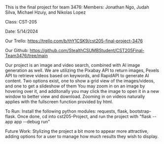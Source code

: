This is the final project for team 3476: Members: Jonathan Ngo, Judah Silva, Michael Hzuiy, and Nikolas Lopez

Class: CST-205

Date: 5/14/2024

Our Trello: https://trello.com/b/thY1CSK9/cst205-final-project-3476 

Our Github: https://github.com/StealthCSUMBStudent/CST205Final-Team3476/tree/main

Our project is an image and video search, combined with AI image generation as well. 
We are utilizing the Pixabay API to return images, Pexels API to retrieve videos based on keywords, and RapidAPI to generate AI content.
Two options exist, one to show a grid view of the images/videos, and one to get a slideshow of them
You may zoom in on an image by hovering over it, and additonally you may click the image to open it in a new window to better view and download.
Zooming in on videos naturally applies with the fullscreen function provided by html.

To Run: Install the following python modules: requests, flask, bootstrap-flask. Once done, cd into cst205-Project, and run the project with "flask --app app --debug run"

Future Work: Stylizing the project a bit more to appear more attractive, adding options for a user to manage how much results they wish to display. 
